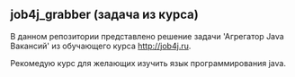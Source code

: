 ## job4j_grabber (задача из курса)

В данном репозитории представлено решение задачи 'Агрегатор Java Вакансий' 
из обучающего курса http://job4j.ru.

Рекомедую курс для желающих изучить язык программирования java.